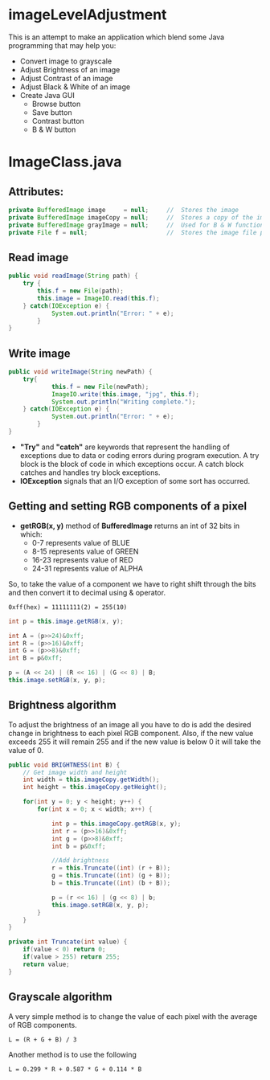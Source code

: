 # imageLevelAdjustment

This is an attempt to make an application which blend some Java programming that may help you:
  - Convert image to grayscale
  - Adjust Brightness of an image
  - Adjust Contrast of an image
  - Adjust Black & White of an image
  - Create Java GUI
    - Browse button
    - Save button
    - Contrast button
    - B & W button


# ImageClass.java

## Attributes:
```java
private BufferedImage image     = null;     //  Stores the image
private BufferedImage imageCopy = null;     //  Stores a copy of the image
private BufferedImage grayImage = null;     //  Used for B & W function
private File f = null;                      //  Stores the image file path
```
## Read image
```java
public void readImage(String path) {
	try {
	    this.f = new File(path);
	    this.image = ImageIO.read(this.f);
  	} catch(IOException e) {
      		System.out.println("Error: " + e);
    	}
}
```
## Write image
```java
public void writeImage(String newPath) {
	try{
    		this.f = new File(newPath);  
    		ImageIO.write(this.image, "jpg", this.f);
    		System.out.println("Writing complete.");
  	} catch(IOException e) {
      		System.out.println("Error: " + e);
    	}
}
```
* **"Try"** and **"catch"** are keywords that represent the handling of exceptions due to data or coding errors during program execution. A try block is the block of code in which exceptions occur. A catch block catches and handles try block exceptions.
* **IOException** signals that an I/O exception of some sort has occurred.
## Getting and setting RGB components of a pixel
* **getRGB(x, y)** method of **BufferedImage** returns an int of 32 bits in which:
  - 0-7 represents value of BLUE
  - 8-15 represents value of GREEN
  - 16-23 represents value of RED
  - 24-31 represents value of ALPHA
  
So, to take the value of a component we have to right shift through the bits and then convert it to decimal using & operator.

```
0xff(hex) = 11111111(2) = 255(10)
```

```java
int p = this.image.getRGB(x, y);

int A = (p>>24)&0xff;
int R = (p>>16)&0xff;
int G = (p>>8)&0xff;
int B = p&0xff;

p = (A << 24) | (R << 16) | (G << 8) | B;
this.image.setRGB(x, y, p);
```
## Brightness algorithm
  To adjust the brightness of an image all you have to do is add the desired change in brightness to each pixel RGB component. Also, if the new value exceeds 255 it will remain 255 and if the new value is below 0 it will take the value of 0.
  
```java
public void BRIGHTNESS(int B) {
	// Get image width and height
	int width = this.imageCopy.getWidth();
	int height = this.imageCopy.getHeight();

	for(int y = 0; y < height; y++) {
		for(int x = 0; x < width; x++) {

			int p = this.imageCopy.getRGB(x, y);
			int r = (p>>16)&0xff;
			int g = (p>>8)&0xff;
			int b = p&0xff;

			//Add brightness
			r = this.Truncate((int) (r + B));
			g = this.Truncate((int) (g + B));
			b = this.Truncate((int) (b + B));

			p = (r << 16) | (g << 8) | b;
			this.image.setRGB(x, y, p);
		}
	}
}

private int Truncate(int value) {
	if(value < 0) return 0;
	if(value > 255) return 255;
	return value;
}
```

## Grayscale algorithm
A very simple method is to change the value of each pixel with the average of RGB components.

```L = (R + G + B) / 3```

Another method is to use the following 

```L = 0.299 * R + 0.587 * G + 0.114 * B```

